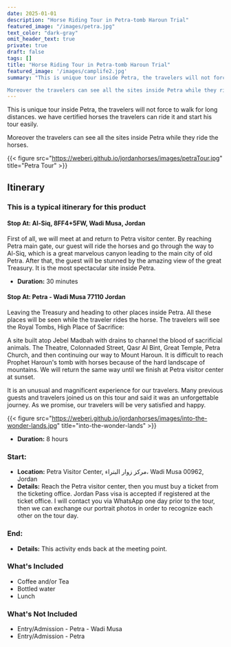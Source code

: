 ```yaml
---
date: 2025-01-01
description: "Horse Riding Tour in Petra-tomb Haroun Trial"
featured_image: "/images/petra.jpg"
text_color: "dark-gray"
omit_header_text: true
private: true
draft: false
tags: []
title: "Horse Riding Tour in Petra-tomb Haroun Trial"
featured_image: '/images/camplife2.jpg'
summary: "This is unique tour inside Petra, the travelers will not force to walk for long distances. we have certified horses the travelers can ride it and start his tour easily.

Moreover the travelers can see all the sites inside Petra while they ride the horses."
---
```


This is unique tour inside Petra, the travelers will not force to walk for long distances. we have certified horses the travelers can ride it and start his tour easily.

Moreover the travelers can see all the sites inside Petra while they ride the horses.

{{< figure src="https://weberi.github.io/jordanhorses/images/petraTour.jpg" title="Petra Tour" >}}


## Itinerary

### This is a typical itinerary for this product

#### Stop At: Al-Siq, 8FF4+5FW, Wadi Musa, Jordan

First of all, we will meet at and return to Petra visitor center. By reaching Petra main gate, our guest will ride the horses and go through the way to Al-Siq, which is a great marvelous canyon leading to the main city of old Petra. After that, the guest will be stunned by the amazing view of the great Treasury. It is the most spectacular site inside Petra. 

- **Duration:** 30 minutes

#### Stop At: Petra - Wadi Musa 77110 Jordan

Leaving the Treasury and heading to other places inside Petra. All these places will be seen while the traveler rides the horse. The travelers will see the Royal Tombs, High Place of Sacrifice:

A site built atop Jebel Madbah with drains to channel the blood of sacrificial animals. The Theatre, Colonnaded Street, Qasr Al Bint, Great Temple, Petra Church, and then continuing our way to Mount Haroun. It is difficult to reach Prophet Haroun's tomb with horses because of the hard landscape of mountains. We will return the same way until we finish at Petra visitor center at sunset.

It is an unusual and magnificent experience for our travelers. Many previous guests and travelers joined us on this tour and said it was an unforgettable journey. As we promise, our travelers will be very satisfied and happy.

{{< figure src="https://weberi.github.io/jordanhorses/images/into-the-wonder-lands.jpg" title="into-the-wonder-lands" >}}


- **Duration:** 8 hours

### **Start:**
- **Location:** Petra Visitor Center, مركز زوار البتراء، Wadi Musa 00962, Jordan
- **Details:** Reach the Petra visitor center, then you must buy a ticket from the ticketing office. Jordan Pass visa is accepted if registered at the ticket office. I will contact you via WhatsApp one day prior to the tour, then we can exchange our portrait photos in order to recognize each other on the tour day.

### **End:**
- **Details:** This activity ends back at the meeting point.


### **What's Included**
- Coffee and/or Tea
- Bottled water
- Lunch

### **What's Not Included**
- Entry/Admission - Petra - Wadi Musa
- Entry/Admission - Petra
